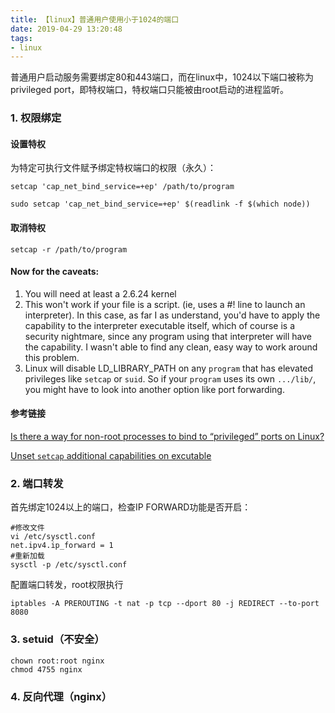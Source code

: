 ```yaml
---
title: 【linux】普通用户使用小于1024的端口
date: 2019-04-29 13:20:48
tags:
- linux
---
```


普通用户启动服务需要绑定80和443端口，而在linux中，1024以下端口被称为privileged port，即特权端口，特权端口只能被由root启动的进程监听。

### 1. 权限绑定

#### 设置特权

为特定可执行文件赋予绑定特权端口的权限（永久）： 

```shell
setcap 'cap_net_bind_service=+ep' /path/to/program 

sudo setcap 'cap_net_bind_service=+ep' $(readlink -f $(which node))
```

#### 取消特权

```shell
setcap -r /path/to/program 
```

#### Now for the caveats:

1. You will need at least a 2.6.24 kernel
2. This won't work if your file is a script. (ie, uses a #! line to launch an interpreter). In this case, as far I as understand, you'd have to apply the capability to the interpreter executable itself, which of course is a security nightmare, since any program using that interpreter will have the capability. I wasn't able to find any clean, easy way to work around this problem.
3. Linux will disable LD_LIBRARY_PATH on any `program` that has elevated privileges like `setcap` or `suid`. So if your `program` uses its own `.../lib/`, you might have to look into another option like port forwarding.

#### 参考链接

[Is there a way for non-root processes to bind to “privileged” ports on Linux?](https://stackoverflow.com/questions/413807/is-there-a-way-for-non-root-processes-to-bind-to-privileged-ports-on-linux)

[Unset `setcap` additional capabilities on excutable](https://unix.stackexchange.com/questions/303423/unset-setcap-additional-capabilities-on-excutable)



### 2. 端口转发

 首先绑定1024以上的端口，检查IP FORWARD功能是否开启：

```shell
#修改文件
vi /etc/sysctl.conf
net.ipv4.ip_forward = 1
#重新加载
sysctl -p /etc/sysctl.conf
```

配置端口转发，root权限执行

```shell
iptables -A PREROUTING -t nat -p tcp --dport 80 -j REDIRECT --to-port 8080
```



### 3. setuid（不安全）

```shell
chown root:root nginx
chmod 4755 nginx
```



### 4. 反向代理（nginx）